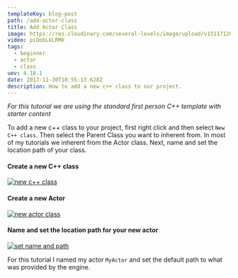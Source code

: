 ```yaml
---
templateKey: blog-post
path: /add-actor-class
title: Add Actor Class
image: https://res.cloudinary.com/several-levels/image/upload/v1511712005/new-cpp-class_ucxd6a.jpg
video: piQobLkLRMk
tags:
  - beginner
  - actor
  - class
uev: 4.18.1
date: 2017-11-30T10:55:13.628Z 
description: How to add a new c++ class to our project.
---
```

*For this tutorial we are using the standard first person C++ template with starter content*

To add a new c++ class to your project, first right click and then select `New C++ class`. Then select the Parent Class you want to inherent from. In most of my tutorials we inherent from the Actor class. Next, name and set the location path of your class.

#### Create a new C++ class
[![new c++ class](https://res.cloudinary.com/several-levels/image/upload/v1511712005/new-cpp-class_ucxd6a.jpg "new c++ class")](https://res.cloudinary.com/several-levels/image/upload/v1511712005/new-cpp-class_ucxd6a.jpg)

#### Create a new Actor
[![new actor class](https://res.cloudinary.com/several-levels/image/upload/v1511712005/new-actor_wsbhy4.jpg "new actor class")](https://res.cloudinary.com/several-levels/image/upload/v1511712005/new-actor_wsbhy4.jpg)

#### Name and set the location path for your new actor
[![set name and path](https://res.cloudinary.com/several-levels/image/upload/v1511712005/name-and-location-for-actor_cqfoe7.jpg "set name and path")](https://res.cloudinary.com/several-levels/image/upload/v1511712005/name-and-location-for-actor_cqfoe7.jpg)

For this tutorial I named my actor `MyActor` and set the default path to what was provided by the engine.
